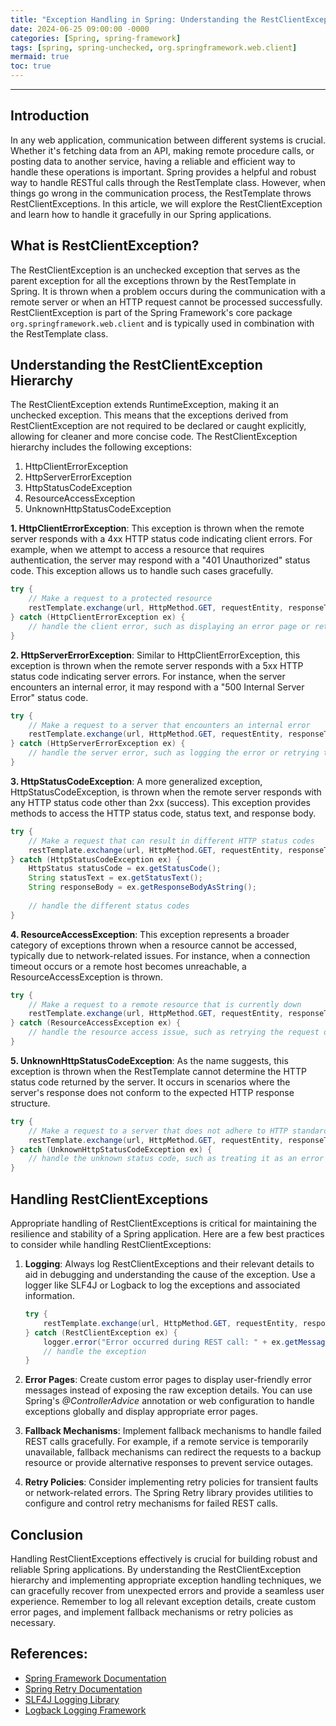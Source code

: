```yaml
---
title: "Exception Handling in Spring: Understanding the RestClientException"
date: 2024-06-25 09:00:00 -0000
categories: [Spring, spring-framework]
tags: [spring, spring-unchecked, org.springframework.web.client]
mermaid: true
toc: true
---
```



---

Introduction
------------

In any web application, communication between different systems is crucial. Whether it's fetching data from an API, making remote procedure calls, or posting data to another service, having a reliable and efficient way to handle these operations is important. Spring provides a helpful and robust way to handle RESTful calls through the RestTemplate class. However, when things go wrong in the communication process, the RestTemplate throws RestClientExceptions. In this article, we will explore the RestClientException and learn how to handle it gracefully in our Spring applications.

What is RestClientException?
----------------------------

The RestClientException is an unchecked exception that serves as the parent exception for all the exceptions thrown by the RestTemplate in Spring. It is thrown when a problem occurs during the communication with a remote server or when an HTTP request cannot be processed successfully. RestClientException is part of the Spring Framework's core package `org.springframework.web.client` and is typically used in combination with the RestTemplate class.

Understanding the RestClientException Hierarchy
----------------------------------------------

The RestClientException extends RuntimeException, making it an unchecked exception. This means that the exceptions derived from RestClientException are not required to be declared or caught explicitly, allowing for cleaner and more concise code. The RestClientException hierarchy includes the following exceptions:

1. HttpClientErrorException
2. HttpServerErrorException
3. HttpStatusCodeException
4. ResourceAccessException
5. UnknownHttpStatusCodeException

**1. HttpClientErrorException**: This exception is thrown when the remote server responds with a 4xx HTTP status code indicating client errors. For example, when we attempt to access a resource that requires authentication, the server may respond with a "401 Unauthorized" status code. This exception allows us to handle such cases gracefully.

```java
try {
    // Make a request to a protected resource
    restTemplate.exchange(url, HttpMethod.GET, requestEntity, responseType);
} catch (HttpClientErrorException ex) {
    // handle the client error, such as displaying an error page or returning a custom error response
}
```

**2. HttpServerErrorException**: Similar to HttpClientErrorException, this exception is thrown when the remote server responds with a 5xx HTTP status code indicating server errors. For instance, when the server encounters an internal error, it may respond with a "500 Internal Server Error" status code.

```java
try {
    // Make a request to a server that encounters an internal error
    restTemplate.exchange(url, HttpMethod.GET, requestEntity, responseType);
} catch (HttpServerErrorException ex) {
    // handle the server error, such as logging the error or retrying the request
}
```

**3. HttpStatusCodeException**: A more generalized exception, HttpStatusCodeException, is thrown when the remote server responds with any HTTP status code other than 2xx (success). This exception provides methods to access the HTTP status code, status text, and response body.

```java
try {
    // Make a request that can result in different HTTP status codes
    restTemplate.exchange(url, HttpMethod.GET, requestEntity, responseType);
} catch (HttpStatusCodeException ex) {
    HttpStatus statusCode = ex.getStatusCode();
    String statusText = ex.getStatusText();
    String responseBody = ex.getResponseBodyAsString();
    
    // handle the different status codes
}
```

**4. ResourceAccessException**: This exception represents a broader category of exceptions thrown when a resource cannot be accessed, typically due to network-related issues. For instance, when a connection timeout occurs or a remote host becomes unreachable, a ResourceAccessException is thrown. 

```java
try {
    // Make a request to a remote resource that is currently down
    restTemplate.exchange(url, HttpMethod.GET, requestEntity, responseType);
} catch (ResourceAccessException ex) {
    // handle the resource access issue, such as retrying the request or notifying the user
}
```

**5. UnknownHttpStatusCodeException**: As the name suggests, this exception is thrown when the RestTemplate cannot determine the HTTP status code returned by the server. It occurs in scenarios where the server's response does not conform to the expected HTTP response structure.

```java
try {
    // Make a request to a server that does not adhere to HTTP standards
    restTemplate.exchange(url, HttpMethod.GET, requestEntity, responseType);
} catch (UnknownHttpStatusCodeException ex) {
    // handle the unknown status code, such as treating it as an error or investigating the issue
}
```

Handling RestClientExceptions
-----------------------------

Appropriate handling of RestClientExceptions is critical for maintaining the resilience and stability of a Spring application. Here are a few best practices to consider while handling RestClientExceptions:

1. **Logging**: Always log RestClientExceptions and their relevant details to aid in debugging and understanding the cause of the exception. Use a logger like SLF4J or Logback to log the exceptions and associated information.

    ```java
    try {
        restTemplate.exchange(url, HttpMethod.GET, requestEntity, responseType);
    } catch (RestClientException ex) {
        logger.error("Error occurred during REST call: " + ex.getMessage());
        // handle the exception
    }
    ```

2. **Error Pages**: Create custom error pages to display user-friendly error messages instead of exposing the raw exception details. You can use Spring's *@ControllerAdvice* annotation or web configuration to handle exceptions globally and display appropriate error pages.

3. **Fallback Mechanisms**: Implement fallback mechanisms to handle failed REST calls gracefully. For example, if a remote service is temporarily unavailable, fallback mechanisms can redirect the requests to a backup resource or provide alternative responses to prevent service outages.

4. **Retry Policies**: Consider implementing retry policies for transient faults or network-related errors. The Spring Retry library provides utilities to configure and control retry mechanisms for failed REST calls.

Conclusion
----------

Handling RestClientExceptions effectively is crucial for building robust and reliable Spring applications. By understanding the RestClientException hierarchy and implementing appropriate exception handling techniques, we can gracefully recover from unexpected errors and provide a seamless user experience. Remember to log all relevant exception details, create custom error pages, and implement fallback mechanisms or retry policies as necessary.

References: 
-----------

- [Spring Framework Documentation](https://docs.spring.io/spring-framework/docs/current/spring-framework-reference/web.html#web-integration-rest-template)
- [Spring Retry Documentation](https://docs.spring.io/spring-retry/docs/current/reference/htmlsingle/)
- [SLF4J Logging Library](http://www.slf4j.org/)
- [Logback Logging Framework](http://logback.qos.ch/)